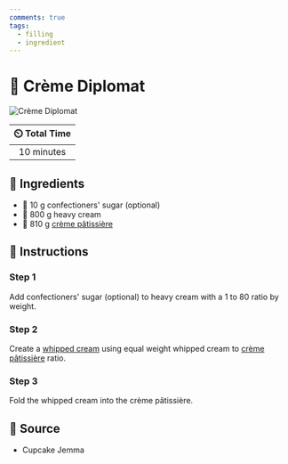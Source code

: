 ```yaml
---
comments: true
tags:
  - filling
  - ingredient
---
```

# :icecream: Crème Diplomat

![Crème Diplomat](../assets/images/crème-diplomat.png)

| :timer_clock: Total Time |
|:-----------------------: |
| 10 minutes |

## :salt: Ingredients

- :candy: 10 g confectioners' sugar (optional)
- :icecream: 800 g heavy cream
- :egg: 810 g [crème pâtissière][2]

## :pencil: Instructions

### Step 1

Add confectioners' sugar (optional) to heavy cream with a 1 to 80 ratio by weight.

### Step 2

Create a [whipped cream][1] using equal weight whipped cream to [crème pâtissière][2] ratio.

### Step 3

Fold the whipped cream into the crème pâtissière.

## :link: Source

- Cupcake Jemma

[1]: <../ingredients/sweetened-whipped-cream.md>
[2]: <./crème-pâtissière.md>
